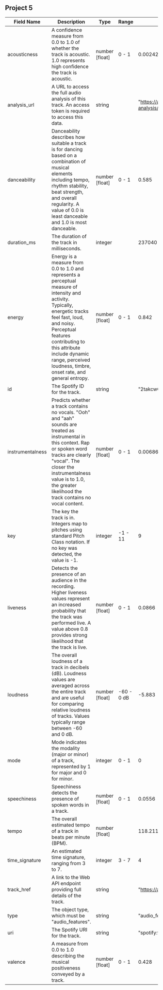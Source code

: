 ## Project 5

| Field Name        | Description                                                                                                                                                                                                                                                             | Type            | Range       | Example                                                 |
|-------------------|-------------------------------------------------------------------------------------------------------------------------------------------------------------------------------------------------------------------------------------------------------------------------|-----------------|-------------|---------------------------------------------------------|
| acousticness      | A confidence measure from 0.0 to 1.0 of whether the track is acoustic. 1.0 represents high confidence the track is acoustic.                                                                                                                                         | number [float]  | 0 - 1      | 0.00242                                                 |
| analysis_url      | A URL to access the full audio analysis of this track. An access token is required to access this data.                                                                                                                                                              | string          |             | "https://api.spotify.com/v1/audio-analysis/2takcwOaAZWiXQijPHIx7B" |
| danceability      | Danceability describes how suitable a track is for dancing based on a combination of musical elements including tempo, rhythm stability, beat strength, and overall regularity. A value of 0.0 is least danceable and 1.0 is most danceable.                                                                             | number [float]  | 0 - 1      | 0.585                                                   |
| duration_ms       | The duration of the track in milliseconds.                                                                                                                                                                                                                              | integer         |             | 237040                                                  |
| energy            | Energy is a measure from 0.0 to 1.0 and represents a perceptual measure of intensity and activity. Typically, energetic tracks feel fast, loud, and noisy. Perceptual features contributing to this attribute include dynamic range, perceived loudness, timbre, onset rate, and general entropy. | number [float]  | 0 - 1      | 0.842                                                   |
| id                | The Spotify ID for the track.                                                                                                                                                                                                                                           | string          |             | "2takcwOaAZWiXQijPHIx7B"                                |
| instrumentalness | Predicts whether a track contains no vocals. "Ooh" and "aah" sounds are treated as instrumental in this context. Rap or spoken word tracks are clearly "vocal". The closer the instrumentalness value is to 1.0, the greater likelihood the track contains no vocal content.   | number [float]  | 0 - 1      | 0.00686                                                 |
| key               | The key the track is in. Integers map to pitches using standard Pitch Class notation. If no key was detected, the value is -1.                                                                                                                                       | integer         | -1 - 11    | 9                                                       |
| liveness          | Detects the presence of an audience in the recording. Higher liveness values represent an increased probability that the track was performed live. A value above 0.8 provides strong likelihood that the track is live.                                                                                                              | number [float]  | 0 - 1      | 0.0866                                                  |
| loudness          | The overall loudness of a track in decibels (dB). Loudness values are averaged across the entire track and are useful for comparing relative loudness of tracks. Values typically range between -60 and 0 dB.                                                                                                                         | number [float]  | -60 - 0 dB | -5.883                                                  |
| mode              | Mode indicates the modality (major or minor) of a track, represented by 1 for major and 0 for minor.                                                                                                                                                                  | integer         | 0 - 1      | 0                                                       |
| speechiness       | Speechiness detects the presence of spoken words in a track.                                                                                                                                                                                                            | number [float]  | 0 - 1      | 0.0556                                                  |
| tempo             | The overall estimated tempo of a track in beats per minute (BPM).                                                                                                                                                                                                       | number [float]  |             | 118.211                                                 |
| time_signature   | An estimated time signature, ranging from 3 to 7.                                                                                                                                                                                                                       | integer         | 3 - 7      | 4                                                       |
| track_href        | A link to the Web API endpoint providing full details of the track.                                                                                                                                                                                                     | string          |             | "https://api.spotify.com/v1/tracks/2takcwOaAZWiXQijPHIx7B" |
| type              | The object type, which must be "audio_features".                                                                                                                                                                                                                        | string          |             | "audio_features"                                        |
| uri               | The Spotify URI for the track.                                                                                                                                                                                                                                          | string          |             | "spotify:track:2takcwOaAZWiXQijPHIx7B"                  |
| valence           | A measure from 0.0 to 1.0 describing the musical positiveness conveyed by a track.                                                                                                                                                                                     | number [float]  | 0 - 1      | 0.428                                                   |
